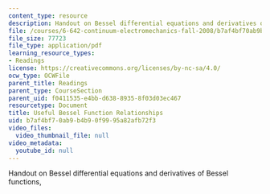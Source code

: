 ```yaml
---
content_type: resource
description: Handout on Bessel differential equations and derivatives of Bessel functions,
file: /courses/6-642-continuum-electromechanics-fall-2008/b7af4bf70ab9b4b90f9995a82afb72f3_bessel.pdf
file_size: 77723
file_type: application/pdf
learning_resource_types:
- Readings
license: https://creativecommons.org/licenses/by-nc-sa/4.0/
ocw_type: OCWFile
parent_title: Readings
parent_type: CourseSection
parent_uid: f0411535-e4bb-d638-8935-8f03d03ec467
resourcetype: Document
title: Useful Bessel Function Relationships
uid: b7af4bf7-0ab9-b4b9-0f99-95a82afb72f3
video_files:
  video_thumbnail_file: null
video_metadata:
  youtube_id: null
---
```

Handout on Bessel differential equations and derivatives of Bessel functions,